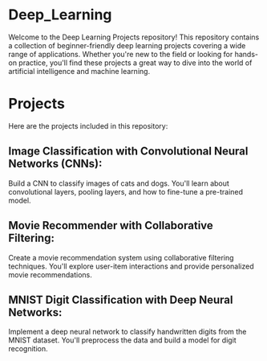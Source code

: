 # Deep_Learning

Welcome to the Deep Learning Projects repository! This repository contains a collection of beginner-friendly deep learning projects covering a wide range of applications. Whether you're new to the field or looking for hands-on practice, you'll find these projects a great way to dive into the world of artificial intelligence and machine learning.


# Projects
Here are the projects included in this repository:

## Image Classification with Convolutional Neural Networks (CNNs): 
Build a CNN to classify images of cats and dogs. You'll learn about convolutional layers, pooling layers, and how to fine-tune a pre-trained model.

## Movie Recommender with Collaborative Filtering: 
Create a movie recommendation system using collaborative filtering techniques. You'll explore user-item interactions and provide personalized movie recommendations.

## MNIST Digit Classification with Deep Neural Networks: 
Implement a deep neural network to classify handwritten digits from the MNIST dataset. You'll preprocess the data and build a model for digit recognition.
